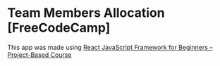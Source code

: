 # Team Members Allocation [FreeCodeCamp]

This app was made using [React JavaScript Framework for Beginners – Project-Based Course](https://www.youtube.com/watch?v=u6gSSpfsoOQ&t=6567s)
